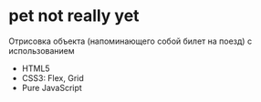 # pet not really yet
Отрисовка объекта (напоминающего собой билет на поезд) с использованием
* HTML5
* CSS3: Flex, Grid
* Pure JavaScript